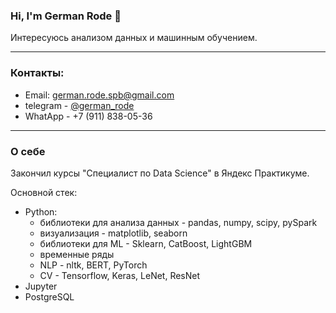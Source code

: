 ### Hi, I'm German Rode 👋

Интересуюсь анализом данных и машинным обучением. 

---------------------------------------

### Контакты:
* Email: german.rode.spb@gmail.com
* telegram - [@german_rode](https://t.me/german_rode)
* WhatApp - +7 (911) 838-05-36

-------------------------------------------

###  О себе

Закончил курсы "Специалист по Data Science" в Яндекс Практикуме.

Основной стек:
* Python:
    * библиотеки для анализа данных - pandas, numpy, scipy, pySpark
    * визуализация - matplotlib, seaborn
    * библиотеки для ML - Sklearn, CatBoost, LightGBM
    * временные ряды
    * NLP - nltk, BERT, PyTorch
    * CV - Tensorflow, Keras, LeNet, ResNet
* Jupyter
* PostgreSQL 

<!---
GermanRode2000/GermanRode2000 is a ✨ special ✨ repository because its `README.md` (this file) appears on your GitHub profile.
You can click the Preview link to take a look at your changes.
--->
